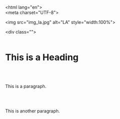 <!DOCTYPE html>  
<html lang="en">  
<meta charset="UTF-8">  
<title>Page Title</title>  
<meta name="viewport" content="width=device-width,initial-scale=1">  
<link rel="stylesheet" href="">  
<style>  
</style>  
<script src=""></script>  
<body>  
  
<img src="img_la.jpg" alt="LA" style="width:100%">  
  
<div class="">  
 <h1>This is a Heading</h1>  
 <p>This is a paragraph.</p>  
 <p>This is another paragraph.</p>  
</div>  
  
</body>  
</html>